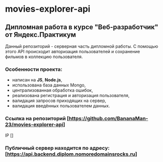 # movies-explorer-api
## Дипломная работа в курсе "Веб-разработчик" от Яндекс.Практикум

Данный репозиторий - серверная часть дипломной работы. С помощью этого API происходит авторизация пользователей и сохранение фильмов в коллекцию пользователя.

### Особенности проекта:
- написан на **JS**, **Node.js**,
- использована база данных Mongo,
- централизованная обработка ошибок,
- реализована регистрация и авторизация пользователя,
- валидация запросов приходящих на сервер,
- валидация введённых пользователем данных.
### Ссылка на репозиторий [https://github.com/BananaMan-23/movies-explorer-api]

IP []

### Публичный сервер находится по адресу: [https://api.backend.diplom.nomoredomainsrocks.ru]
